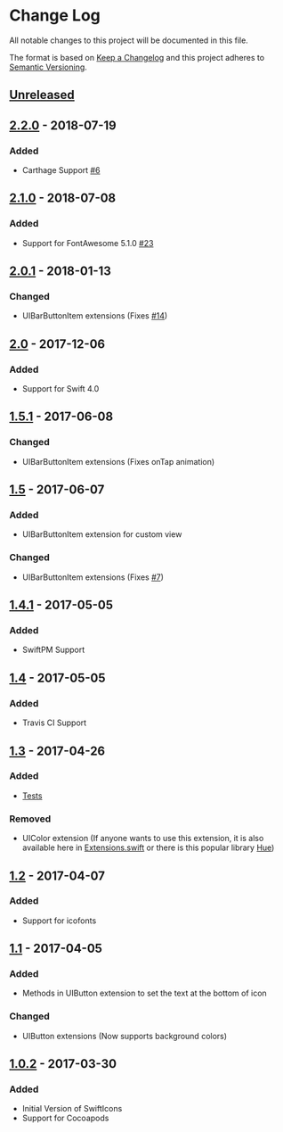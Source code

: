 # Change Log
All notable changes to this project will be documented in this file.

The format is based on [Keep a Changelog](http://keepachangelog.com/) and this project adheres to [Semantic Versioning](http://semver.org/).

## [Unreleased]

## [2.2.0] - 2018-07-19

### Added

- Carthage Support [#6]

## [2.1.0] - 2018-07-08

### Added

- Support for FontAwesome 5.1.0 [#23]

## [2.0.1] - 2018-01-13

### Changed

- UIBarButtonItem extensions (Fixes [#14])

## [2.0] - 2017-12-06

### Added

- Support for Swift 4.0

## [1.5.1] - 2017-06-08

### Changed

- UIBarButtonItem extensions (Fixes onTap animation)

## [1.5] - 2017-06-07

### Added

- UIBarButtonItem extension for custom view

### Changed

- UIBarButtonItem extensions (Fixes [#7])

## [1.4.1] - 2017-05-05

### Added

- SwiftPM Support

## [1.4] - 2017-05-05

### Added

- Travis CI Support

## [1.3] - 2017-04-26

### Added

- [Tests]

### Removed

- UIColor extension (If anyone wants to use this extension, it is also available here in [Extensions.swift] or there is this popular library [Hue])

## [1.2] - 2017-04-07

### Added

- Support for icofonts

## [1.1] - 2017-04-05

### Added

- Methods in UIButton extension to set the text at the bottom of icon

### Changed

- UIButton extensions (Now supports background colors)

## [1.0.2] - 2017-03-30

### Added

- Initial Version of SwiftIcons
- Support for Cocoapods

[Unreleased]: https://github.com/ranesr/SwiftIcons/compare/2.2.0...master
[2.2.0]: https://github.com/ranesr/SwiftIcons/compare/2.1.0...2.2.0
[2.1.0]: https://github.com/ranesr/SwiftIcons/compare/2.0.1...2.1.0
[2.0.1]: https://github.com/ranesr/SwiftIcons/compare/2.0...2.0.1
[2.0]: https://github.com/ranesr/SwiftIcons/compare/1.5.1...2.0
[1.5.1]: https://github.com/ranesr/SwiftIcons/compare/1.5...1.5.1
[1.5]: https://github.com/ranesr/SwiftIcons/compare/1.4.1...1.5
[1.4.1]: https://github.com/ranesr/SwiftIcons/compare/1.4...1.4.1
[1.4]: https://github.com/ranesr/SwiftIcons/compare/1.3...1.4
[1.3]: https://github.com/ranesr/SwiftIcons/compare/1.2...1.3
[1.2]: https://github.com/ranesr/SwiftIcons/compare/1.1...1.2
[1.1]: https://github.com/ranesr/SwiftIcons/compare/1.0.2...1.1
[1.0.2]: https://github.com/ranesr/SwiftIcons/compare/1.0.0...1.0.2
[Tests]: https://github.com/ranesr/SwiftIcons/tree/master/SwiftIconsTests
[Extensions.swift]: https://github.com/ranesr/SwiftIcons/blob/master/SwiftIcons/Extensions.swift
[Hue]: https://github.com/hyperoslo/Hue
[#6]: https://github.com/ranesr/SwiftIcons/issues/6
[#7]: https://github.com/ranesr/SwiftIcons/issues/7
[#14]: https://github.com/ranesr/SwiftIcons/issues/14
[#23]: https://github.com/ranesr/SwiftIcons/issues/23
